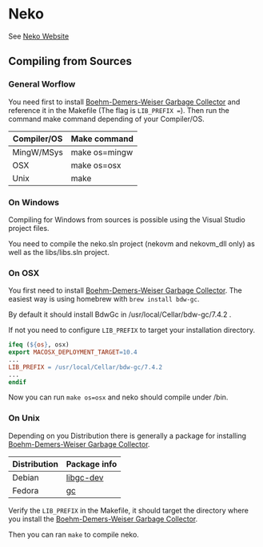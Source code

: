 # Neko

See [Neko Website](http://nekovm.org/index)

## Compiling from Sources

### General Worflow

You need first to install [Boehm-Demers-Weiser Garbage Collector](https://github.com/ivmai/bdwgc) and reference it in the Makefile (The flag is ```LIB_PREFIX =```).
Then run the command make command depending of your Compiler/OS.

|  Compiler/OS  | Make command  |
|---|---|
| MingW/MSys  |  make os=mingw |
| OSX  |  make os=osx |
| Unix | make |

### On Windows

Compiling for Windows from sources is possible using the Visual Studio project files. 

You need to compile the neko.sln project (nekovm and nekovm_dll only) as well as the libs/libs.sln project.

### On OSX

You first need to install [Boehm-Demers-Weiser Garbage Collector](https://github.com/ivmai/bdwgc). 
The easiest way is using homebrew with ```brew install bdw-gc```.

By default it should install BdwGc in /usr/local/Cellar/bdw-gc/7.4.2 .

If not you need to configure ```LIB_PREFIX``` to target your installation directory.

```Makefile
ifeq (${os}, osx)
export MACOSX_DEPLOYMENT_TARGET=10.4
...
LIB_PREFIX = /usr/local/Cellar/bdw-gc/7.4.2
...
endif
```

Now you can run ```make os=osx``` and neko should compile under /bin.

### On Unix

Depending on you Distribution there is generally a package for installing [Boehm-Demers-Weiser Garbage Collector](https://github.com/ivmai/bdwgc).

| Distribution | Package info |
|---|---|
| Debian | [libgc-dev](https://packages.debian.org/fr/sid/libgc-dev) |
| Fedora | [gc](http://rpmfind.net/linux/rpm2html/search.php?query=gc) |

Verify the ```LIB_PREFIX``` in the Makefile, it should target the directory where you install the [Boehm-Demers-Weiser Garbage Collector](https://github.com/ivmai/bdwgc).

Then you can ran ```make``` to compile neko.